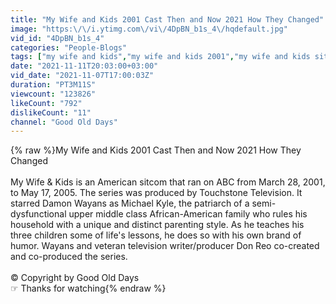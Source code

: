 ```yaml
---
title: "My Wife and Kids 2001 Cast Then and Now 2021 How They Changed"
image: "https:\/\/i.ytimg.com\/vi\/4DpBN_b1s_4\/hqdefault.jpg"
vid_id: "4DpBN_b1s_4"
categories: "People-Blogs"
tags: ["my wife and kids","my wife and kids 2001","my wife and kids sitcom"]
date: "2021-11-11T20:03:00+03:00"
vid_date: "2021-11-07T17:00:03Z"
duration: "PT3M11S"
viewcount: "123826"
likeCount: "792"
dislikeCount: "11"
channel: "Good Old Days"
---
```

{% raw %}My Wife and Kids 2001 Cast Then and Now 2021 How They Changed<br /><br />My Wife &amp; Kids is an American sitcom that ran on ABC from March 28, 2001, to May 17, 2005. The series was produced by Touchstone Television. It starred Damon Wayans as Michael Kyle, the patriarch of a semi-dysfunctional upper middle class African-American family who rules his household with a unique and distinct parenting style. As he teaches his three children some of life's lessons, he does so with his own brand of humor. Wayans and veteran television writer/producer Don Reo co-created and co-produced the series.<br /><br />© Copyright by Good Old Days<br />☞ Thanks for watching{% endraw %}
